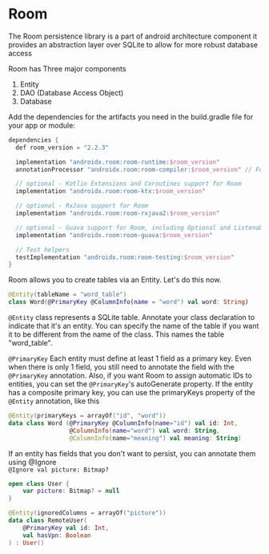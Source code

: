 # Room
The Room persistence library is a part of android architecture component it provides an abstraction layer over SQLite to allow for more robust database access

Room has Three major components
1. Entity
2. DAO (Database Access Object)
3. Database

Add the dependencies for the artifacts you need in the build.gradle file for your app or module:
```kotlin
dependencies {
  def room_version = "2.2.3"

  implementation "androidx.room:room-runtime:$room_version"
  annotationProcessor "androidx.room:room-compiler:$room_version" // For Kotlin use kapt instead of annotationProcessor

  // optional - Kotlin Extensions and Coroutines support for Room
  implementation "androidx.room:room-ktx:$room_version"

  // optional - RxJava support for Room
  implementation "androidx.room:room-rxjava2:$room_version"

  // optional - Guava support for Room, including Optional and ListenableFuture
  implementation "androidx.room:room-guava:$room_version"

  // Test helpers
  testImplementation "androidx.room:room-testing:$room_version"
}
```

Room allows you to create tables via an Entity. Let's do this now.
```kotlin
@Entity(tableName = "word_table")
class Word(@PrimaryKey @ColumnInfo(name = "word") val word: String)
```

`@Entity` 
class represents a SQLite table. Annotate your class declaration to indicate that it's an entity. You can specify the name of the table if you want it to be different from the name of the class. This names the table "word_table".

`@PrimaryKey`
Each entity must define at least 1 field as a primary key. Even when there is only 1 field, you still need to annotate the field with the `@PrimaryKey` annotation. Also, if you want Room to assign automatic IDs to entities, you can set the `@PrimaryKey`'s autoGenerate property. If the entity has a composite primary key, you can use the primaryKeys property of the `@Entity` annotation, like this 

```kotlin
@Entity(primaryKeys = arrayOf("id", "word"))
data class Word (@PrimaryKey @ColumnInfo(name="id") val id: Int,
                 @ColumnInfo(name="word") val word: String,
                 @ColumnInfo(name="meaning") val meaning: String)
```
If an entity has fields that you don't want to persist, you can annotate them using @Ignore                 
`@Ignore val picture: Bitmap?`

```kotlin
open class User {
    var picture: Bitmap? = null
}

@Entity(ignoredColumns = arrayOf("picture"))
data class RemoteUser(
    @PrimaryKey val id: Int,
    val hasVpn: Boolean
) : User()
```
